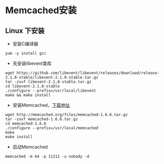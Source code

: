 # Memcached安装 #
## Linux 下安装 ##
- 安装C编译器
```
yum -y install gcc
```
- 先安装libevent类库
```
wget https://github.com/libevent/libevent/releases/download/release-2.1.8-stable/libevent-2.1.8-stable.tar.gz
tar -zxvf libevent-2.1.8-stable.tar.gz
cd libevent-2.1.8-stable
./configure --prefix=/usr/local/libevent
make && make install
```
- 安装Memcached，[下载地址](http://memcached.org/downloads)
```
wget http://memcached.org/files/memcached-1.6.6.tar.gz
tar -zxvf memcached-1.6.6.tar.gz
cd memcached-1.6.6
./configure --prefix=/usr/local/memcached
make
make install
```
- 启动Memcached
```
memcached -m 64 -p 11211 -u nobody -d
```




